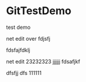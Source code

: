 # GitTestDemo
test demo

net edit over
fdjsfj

fdsfajfdklj

net edit 23232323
jjjjjj
fdsafjkf

dfsfjj
dfs
111111
